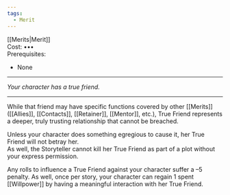 ```yaml
---
tags:
  - Merit
---
```


[[Merits|Merit]]\
Cost: •••\
Prerequisites:
- None

---

_Your character has a true friend._

---

While that friend may have specific functions covered by other [[Merits]] ([[Allies]], [[Contacts]], [[Retainer]], [[Mentor]], etc.), True Friend represents a deeper, truly trusting relationship that cannot be breached.

Unless your character does something egregious to cause it, her True Friend will not betray her.\
As well, the Storyteller cannot kill her True Friend as part of a plot without your express permission.

Any rolls to influence a True Friend against your character suffer a –5 penalty. As well, once per story, your character can regain 1 spent [[Willpower]] by having a meaningful interaction with her True Friend.